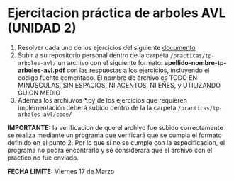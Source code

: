 # Ejercitacion práctica de arboles AVL (UNIDAD 2)

1. Resolver cada uno de los ejercicios del siguiente [documento](https://docs.google.com/document/d/1yBiKLjBlt-5a1rfqhsbVfhFQtqvTB_I95p5ukVh_d7g/edit)
2. Subir a su repositorio personal dentro de la carpeta `/practicas/tp-arboles-avl/` un archivo con el siguiente formato: **apellido-nombre-tp-arboles-avl.pdf**  con las respuestas a los ejercicios, incluyendo el codigo fuente comentado. El nombre de archivo es TODO EN MINUSCULAS, SIN ESPACIOS, NI ACENTOS, NI EÑES, y UTILIZANDO GUION MEDIO  
3. Ademas los archiuvos *.py de los ejercicios que requieren implementación deberá subido dentro de la la carpeta `/practicas/tp-arboles-avl/code/`

**IMPORTANTE:** la verificacion de que el archivo fue subido correctamente  se realiza mediante un programa que verificará que se cumpla el formato definido en el punto 2. Por lo que si no se cumple con la especificacion, el programa no podra encontrarlo y se considerará que el archivo con el practico no fue enviado.



**FECHA LIMITE:** Viernes 17 de Marzo 
